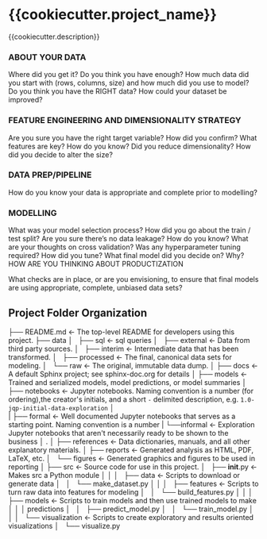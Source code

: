 # {{cookiecutter.project_name}}

{{cookiecutter.description}}

### ABOUT YOUR DATA

Where did you get it?
Do you think you have enough?
How much data did you start with (rows, columns, size) and how much did you use to model?
Do you think you have the RIGHT data?
How could your dataset be improved?


### FEATURE ENGINEERING AND DIMENSIONALITY STRATEGY

Are you sure you have the right target variable? How did you confirm?
What features are key? How do you know?
Did you reduce dimensionality? How did you decide to alter the size?

### DATA PREP/PIPELINE

How do you know your data is appropriate and complete prior to modelling?


### MODELLING

What was your model selection process?
How did you go about the train / test split?
Are you sure there’s no data leakage? How do you know?
What are your thoughts on cross validation?
Was any hyperparameter tuning required? How did you tune?
What final model did you decide on? Why?
HOW ARE YOU THINKING ABOUT PRODUCTIZATION

What checks are in place, or are you envisioning, to ensure that final models are using appropriate, complete, unbiased data sets?






## Project Folder Organization

├── README.md          <- The top-level README for developers using this project.
├── data
│   ├── sql            <- sql queries
│   ├── external       <- Data from third party sources.
│   ├── interim        <- Intermediate data that has been transformed.
│   ├── processed      <- The final, canonical data sets for modeling.
│   └── raw            <- The original, immutable data dump.
│
├── docs               <- A default Sphinx project; see sphinx-doc.org for details
│
├── models             <- Trained and serialized models, model predictions, or model summaries
│
├── notebooks          <- Jupyter notebooks. Naming convention is a number (for ordering),the creator's initials, and a short `-` delimited description, e.g. `1.0-jqp-initial-data-exploration`
│                   
|   ├── formal         <- Well documented Jupyter notebooks that serves as a starting point. Naming convention is a number
|   └──informal        <- Exploration Jupyter notebooks that aren't necessarily ready to be shown to the business
│                         .
│
├── references         <- Data dictionaries, manuals, and all other explanatory materials.
│
├── reports            <- Generated analysis as HTML, PDF, LaTeX, etc.
│   └── figures        <- Generated graphics and figures to be used in reporting
│
├── src                <- Source code for use in this project.
│   ├── __init__.py    <- Makes src a Python module
│   │
│   ├── data           <- Scripts to download or generate data
│   │   └── make_dataset.py
│   │
│   ├── features       <- Scripts to turn raw data into features for modeling
│   │   └── build_features.py
│   │
│   ├── models         <- Scripts to train models and then use trained models to make
│   │   │                 predictions
│   │   ├── predict_model.py
│   │   └── train_model.py
│   │
│   └── visualization  <- Scripts to create exploratory and results oriented visualizations
│       └── visualize.py